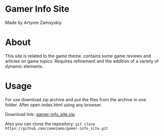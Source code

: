 # Gamer Info Site

Made by Artyom Zamoyskiy

# About

This site is related to the game theme. contains some game reviews and articles on game topics. 
Requires refinement and the addition of a variety of dynamic elements.

# Usage

For use download zip archive and put the files from the archive in one folder.
After open index.html using any browser.

Download link: [gamer-info_site.zip](https://github.com/zamezamo/gamer-info_site/archive/refs/heads/master.zip)

Also you can clone the repository: ```git clone https://github.com/zamezamo/gamer-info_site.git```
